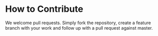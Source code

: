 # How to Contribute

We welcome pull requests. Simply fork the repository, create a feature branch with your work and follow up with a pull request against master.
